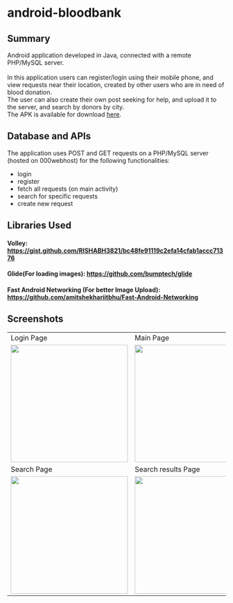 # android-bloodbank

## Summary
Android application developed in Java, connected with a remote PHP/MySQL server.<br><br>
In this application users can register/login using their mobile phone, and view requests near their location, created by other users who are in need of blood donation. <br>
The user can also create their own post seeking for help, and upload it to the server, and search by donors by city.  
The APK is available for download <a href="https://grizzledwizard.eu/kougianos/apk/androidBloodbank-debug.apk">here</a>.

## Database and APIs
The application uses POST and GET requests on a PHP/MySQL server (hosted on 000webhost) for the following functionalities: <br>
* login  
* register  
* fetch all requests (on main activity)  
* search for specific requests  
* create new request

## Libraries Used
#### Volley: https://gist.github.com/RISHABH3821/bc48fe91119c2efa14cfab1accc71376
#### Glide(For loading images): https://github.com/bumptech/glide
#### Fast Android Networking (For better Image Upload): https://github.com/amitshekhariitbhu/Fast-Android-Networking

## Screenshots  

<table>
  <tr>
     <td>Login Page</td>
     <td>Main Page</td>
     <td>Register Page</td>
  </tr>
   <tr>
    <td><img src="https://i.imgur.com/Naf99ww.png" width=270></td>
    <td><img src="https://i.imgur.com/9iXtPgQ.png" width=270></td>
    <td><img src="https://i.imgur.com/LlsuHNj.png" width=270></td>
  </tr>
  <tr>
     <td>Search Page</td>
     <td>Search results Page</td>
     <td>Make request Page</td>
  </tr>
  <tr>
    <td><img src="https://i.imgur.com/gJBeD9U.png" width=270></td>
    <td><img src="https://i.imgur.com/lEUnKd4.png" width=270></td>
    <td><img src="https://i.imgur.com/Bd1vDHg.png" width=270></td>
  </tr>
</table>
